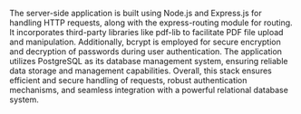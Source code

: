 The server-side application is built using Node.js and Express.js for handling HTTP requests, along with the express-routing module for routing. It incorporates third-party libraries like pdf-lib to facilitate PDF file upload and manipulation. Additionally, bcrypt is employed for secure encryption and decryption of passwords during user authentication. The application utilizes PostgreSQL as its database management system, ensuring reliable data storage and management capabilities. Overall, this stack ensures efficient and secure handling of requests, robust authentication mechanisms, and seamless integration with a powerful relational database system.
